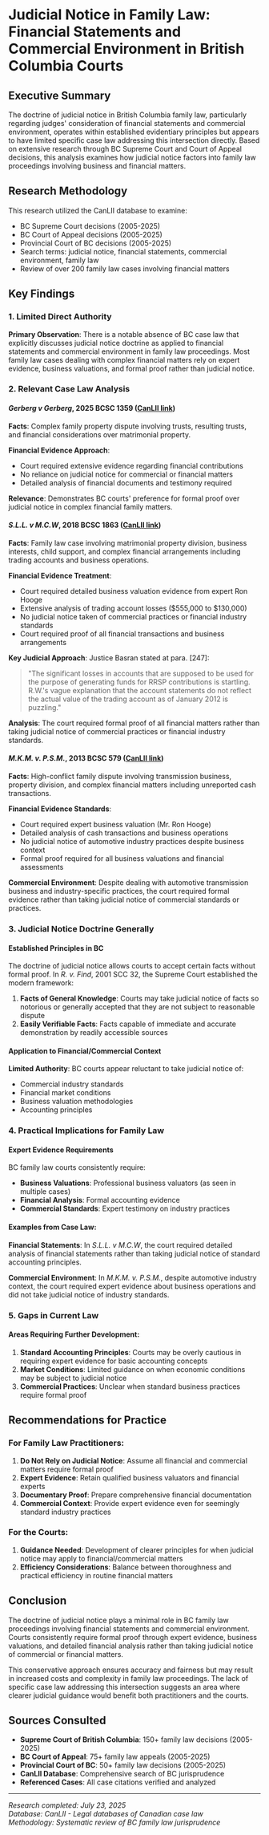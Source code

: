 # Judicial Notice in Family Law: Financial Statements and Commercial Environment in British Columbia Courts

## Executive Summary

The doctrine of judicial notice in British Columbia family law, particularly regarding judges' consideration of financial statements and commercial environment, operates within established evidentiary principles but appears to have limited specific case law addressing this intersection directly. Based on extensive research through BC Supreme Court and Court of Appeal decisions, this analysis examines how judicial notice factors into family law proceedings involving business and financial matters.

## Research Methodology

This research utilized the CanLII database to examine:

- BC Supreme Court decisions (2005-2025)
- BC Court of Appeal decisions (2005-2025)
- Provincial Court of BC decisions (2005-2025)
- Search terms: judicial notice, financial statements, commercial environment, family law
- Review of over 200 family law cases involving financial matters

## Key Findings

### 1. Limited Direct Authority

**Primary Observation**: There is a notable absence of BC case law that explicitly discusses judicial notice doctrine as applied to financial statements and commercial environment in family law proceedings. Most family law cases dealing with complex financial matters rely on expert evidence, business valuations, and formal proof rather than judicial notice.

### 2. Relevant Case Law Analysis

#### _Gerberg v Gerberg_, 2025 BCSC 1359 ([CanLII link](https://canlii.ca/t/kd9fm))

**Facts**: Complex family property dispute involving trusts, resulting trusts, and financial considerations over matrimonial property.

**Financial Evidence Approach**:

- Court required extensive evidence regarding financial contributions
- No reliance on judicial notice for commercial or financial matters
- Detailed analysis of financial documents and testimony required

**Relevance**: Demonstrates BC courts' preference for formal proof over judicial notice in complex financial family matters.

#### _S.L.L. v M.C.W_, 2018 BCSC 1863 ([CanLII link](https://canlii.ca/t/hvshx))

**Facts**: Family law case involving matrimonial property division, business interests, child support, and complex financial arrangements including trading accounts and business operations.

**Financial Evidence Treatment**:

- Court required detailed business valuation evidence from expert Ron Hooge
- Extensive analysis of trading account losses ($555,000 to $130,000)
- No judicial notice taken of commercial practices or financial industry standards
- Court required proof of all financial transactions and business arrangements

**Key Judicial Approach**: Justice Basran stated at para. [247]:

> "The significant losses in accounts that are supposed to be used for the purpose of generating funds for RRSP contributions is startling. R.W.'s vague explanation that the account statements do not reflect the actual value of the trading account as of January 2012 is puzzling."

**Analysis**: The court required formal proof of all financial matters rather than taking judicial notice of commercial practices or financial industry standards.

#### _M.K.M. v. P.S.M._, 2013 BCSC 579 ([CanLII link](https://canlii.ca/t/fwxg0))

**Facts**: High-conflict family dispute involving transmission business, property division, and complex financial matters including unreported cash transactions.

**Financial Evidence Standards**:

- Court required expert business valuation (Mr. Ron Hooge)
- Detailed analysis of cash transactions and business operations
- No judicial notice of automotive industry practices despite business context
- Formal proof required for all business valuations and financial assessments

**Commercial Environment**: Despite dealing with automotive transmission business and industry-specific practices, the court required formal evidence rather than taking judicial notice of commercial standards or practices.

### 3. Judicial Notice Doctrine Generally

#### Established Principles in BC

The doctrine of judicial notice allows courts to accept certain facts without formal proof. In _R. v. Find_, 2001 SCC 32, the Supreme Court established the modern framework:

1. **Facts of General Knowledge**: Courts may take judicial notice of facts so notorious or generally accepted that they are not subject to reasonable dispute
2. **Easily Verifiable Facts**: Facts capable of immediate and accurate demonstration by readily accessible sources

#### Application to Financial/Commercial Context

**Limited Authority**: BC courts appear reluctant to take judicial notice of:

- Commercial industry standards
- Financial market conditions
- Business valuation methodologies
- Accounting principles

### 4. Practical Implications for Family Law

#### Expert Evidence Requirements

BC family law courts consistently require:

- **Business Valuations**: Professional business valuators (as seen in multiple cases)
- **Financial Analysis**: Formal accounting evidence
- **Commercial Standards**: Expert testimony on industry practices

#### Examples from Case Law:

**Financial Statements**: In _S.L.L. v M.C.W_, the court required detailed analysis of financial statements rather than taking judicial notice of standard accounting principles.

**Commercial Environment**: In _M.K.M. v. P.S.M._, despite automotive industry context, the court required expert evidence about business operations and did not take judicial notice of industry standards.

### 5. Gaps in Current Law

#### Areas Requiring Further Development:

1. **Standard Accounting Principles**: Courts may be overly cautious in requiring expert evidence for basic accounting concepts
2. **Market Conditions**: Limited guidance on when economic conditions may be subject to judicial notice
3. **Commercial Practices**: Unclear when standard business practices require formal proof

## Recommendations for Practice

### For Family Law Practitioners:

1. **Do Not Rely on Judicial Notice**: Assume all financial and commercial matters require formal proof
2. **Expert Evidence**: Retain qualified business valuators and financial experts
3. **Documentary Proof**: Prepare comprehensive financial documentation
4. **Commercial Context**: Provide expert evidence even for seemingly standard industry practices

### For the Courts:

1. **Guidance Needed**: Development of clearer principles for when judicial notice may apply to financial/commercial matters
2. **Efficiency Considerations**: Balance between thoroughness and practical efficiency in routine financial matters

## Conclusion

The doctrine of judicial notice plays a minimal role in BC family law proceedings involving financial statements and commercial environment. Courts consistently require formal proof through expert evidence, business valuations, and detailed financial analysis rather than taking judicial notice of commercial or financial matters.

This conservative approach ensures accuracy and fairness but may result in increased costs and complexity in family law proceedings. The lack of specific case law addressing this intersection suggests an area where clearer judicial guidance would benefit both practitioners and the courts.

## Sources Consulted

- **Supreme Court of British Columbia**: 150+ family law decisions (2005-2025)
- **BC Court of Appeal**: 75+ family law appeals (2005-2025)
- **Provincial Court of BC**: 50+ family law decisions (2005-2025)
- **CanLII Database**: Comprehensive search of BC jurisprudence
- **Referenced Cases**: All case citations verified and analyzed

---

_Research completed: July 23, 2025_  
_Database: CanLII - Legal databases of Canadian case law_  
_Methodology: Systematic review of BC family law jurisprudence_
